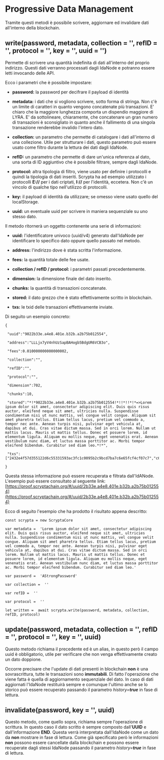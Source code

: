 # Progressive Data Management
Tramite questi metodi è possibile scrivere, aggiornare ed invalidare dati all'interno della blockchain.

## write(password, metadata, collection = '', refID = '', protocol = '', key = '', uuid = '')

Permette di scrivere una quantità indefinita di dati all'interno del proprio indirizzo. Questi dati verranno processati dagli IdaNode e potranno essere letti invocando delle API.

Ecco i parametri che è possibile impostare:

-   **password:** la password per decifrare il payload di identità
    
-   **metadata:** i dati che si vogliono scrivere, sotto forma di stringa. Non c'è un limite di caratteri in quanto vengono concatenate più transazioni. E' chiaro che la maggiore lunghezza comporta un dispendio maggiore di LYRA. E' da sottolineare, chiaramente, che concatenare un gran numero di transazioni è sconsigliato in quanto anche il fallimento di una singola transazione renderebbe invalido l'intero dato.
    
-   **collection:** un parametro che permette di catalogare i dati all'interno di una collezione. Utile per strutturare i dati, questo parametro può essere usato come filtro durante la lettura dei dati dagli IdaNode.
    
-   **refID:** un parametro che permette di dare un'unica referenza al dato, una sorta di ID aggiuntivo che è possibile filtrare, sempre dagli IdaNode.
    
-   **protocol:** altra tipologia di filtro, viene usato per definire i protocolli e quindi la tipologia di dati inseriti. Scrypta ha ad esempio utilizzato i protocolli **E://** per i dati criptati, **I://** per l'identità, eccetera. Non c'è un vincolo di qualche tipo nell'utilizzo di protocolli.
    
-   **key:** il payload di identità da utilizzare; se omesso viene usato quello del localStorage.
    
- **uuid:** un eventuale uuid per scrivere in maniera sequenziale su uno stesso dato. 

Il metodo ritornerà un oggetto contenente una serie di informazioni:

-   **uuid:** l'identificatore univoco (uuid/v4) generato dall'IdaNode per identificare lo specifico dato oppure quello passato nel metodo.
    
-   **address:** l'indirizzo dove è stata scritta l'informazione.
    
-   **fees:** la quantità totale delle fee usate.
    
-   **collection / refID / protocol:** i parametri passati precedentemente.
    
-   **dimension:** la dimensione finale del dato inserito.
    
-   **chunks:** la quantità di transazioni concatenate.
    
-   **stored:** il dato grezzo che è stato effettivamente scritto in blockchain.
    
-   **txs:** le txid delle transazioni effettivamente inviate.
    
Di seguito un esempio concreto:
```
{

 "uuid":"9022b33e.a4e8.401e.b32b.a2b75b012554",

 "address":"LLLjx7yV4nhUzSapBAHogb5BdgUR6VCB3o",

 "fees":0.010000000000000002,

 "collection":"",

 "refID":"",

 "protocol":"",

 "dimension":702,

 "chunks":10,

 "stored":"*!*9022b33e.a4e8.401e.b32b.a2b75b012554!*!!*!!*!*=>Lorem ipsum dolor sit amet, consectetur adipiscing elit. Duis quis risus auctor, eleifend neque sit amet, ultricies nulla. Suspendisse condimentum nisi ut nunc mattis, vel congue velit congue. Aliquam sit amet pharetra tellus. Etiam tellus lacus, pretium vel commodo a, tempor nec ante. Aenean turpis nisi, pulvinar eget vehicula at, dapibus at dui. Cras vitae dictum massa. Sed in orci lorem. Nullam ut mattis lacus. Mauris ut mattis tellus. Donec et posuere lorem, id elementum ligula. Aliquam eu mollis neque, eget venenatis erat. Aenean vestibulum nunc diam, et luctus massa porttitor ac. Morbi tempor eleifend bibendum. Curabitur sed diam leo.*!*",

 "txs":["2432e4f57d355122d6c55331593ac3fc1c0095b2c9bcd7ba7c6e65fcf4cf07c7","c6d592889105c2989c43df50197f3b0d35449497001be69842602b9a72306a03","cf52acfc5384813ea65741354066962e10c33db826e575d300326850f0761c7f","b3d38ee224f8f82bbf0c4f878740dea5664ce3b90c2f5fea38e53ee1caa3a5d8","915ff12007dc738761c4746087fca2d03c17cefb272504d04f3378d3038816d1","76e3d9427575a82550e3461dad453d006c1d79bb59fd64eadcd6ce2f884ca582","d7650a8357fe031eec3672210c4d96bc41383375eeeac87062efb7c273daf924","27a00bc5478d6e50e04375271066c6ad7e0ac923d5553ab41358643942baf859","bedec596bf4117cea73095ec32361aef2425a65b9f1be23fd842181552c7d00e","6b4959c76eb57e3e913965901bf627f3e82e6c1332ae34d571f1222c68a24d49"]

}
```

Questa stessa informazione può essere recuperata e filtrata dall'IdANode. L'esempio può essere consultato al seguente link: [https://proof.scryptachain.org/#/uuid/2b33e.a4e8.401e.b32b.a2b75b012554](https://proof.scryptachain.org/#/uuid/2b33e.a4e8.401e.b32b.a2b75b012554)​

Ecco di seguito l'esempio che ha prodotto il risultato appena descritto:
```
const scrypta = new ScryptaCore

var metadata =  'Lorem ipsum dolor sit amet, consectetur adipiscing elit. Duis quis risus auctor, eleifend neque sit amet, ultricies nulla. Suspendisse condimentum nisi ut nunc mattis, vel congue velit congue. Aliquam sit amet pharetra tellus. Etiam tellus lacus, pretium vel commodo a, tempor nec ante. Aenean turpis nisi, pulvinar eget vehicula at, dapibus at dui. Cras vitae dictum massa. Sed in orci lorem. Nullam ut mattis lacus. Mauris ut mattis tellus. Donec et posuere lorem, id elementum ligula. Aliquam eu mollis neque, eget venenatis erat. Aenean vestibulum nunc diam, et luctus massa porttitor ac. Morbi tempor eleifend bibendum. Curabitur sed diam leo.'

var password =  'AStrongPassword'

var collection =  ''

var refID =  ''

var protocol =  ''

​let written =  await scrypta.write(password, metadata, collection, refID, protocol)
```

## update(password, metadata, collection = '', refID = '', protocol = '', key = '', uuid)

Questo metodo richiama il precedente ed è un alias, in questo però il campo uuid è obbligatorio, utile per verificare che non venga effettivamente creato un dato doppione. 

Occorre precisare che l'update di dati presenti in blockchain **non** è una sovrascrittura, tutte le transazioni sono **immutabili**. Di fatto l'operazione che viene fatta è quella di aggiornamento sequenziale del dato. In caso di dati aggiornati l'IdaNode restituirà sempre e comunque l'ultimo anche se lo storico può essere recuperato passando il parametro _history=**true**_ in fase di lettura. 

## invalidate(password, key  =  '', uuid)

Questo metodo, come quello sopra, richiama sempre l'operazione di scrittura. In questo caso il dato scritto è sempre composto dall'**UUID** e dall'informazione **END**. Questa verrà interpretata dall'IdaNode come un dato da **non** mostrare in fase di lettura. Come già specificato però le informazioni **non** possono essere cancellate dalla blockchain e possono essere recuperate dagli stessi IdaNode passando il parametro _history=**true**_ in fase di lettura. 
<!--stackedit_data:
eyJoaXN0b3J5IjpbMTE1MTc4MjkwOF19
-->